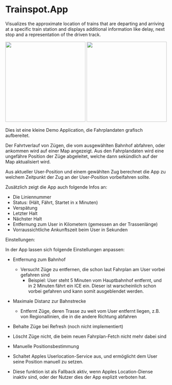 # Trainspot.App

Visualizes the approximate location of trains that are departing and arriving at a specific train station and displays additional information like delay, next stop and a representation of the driven track.

<img src="https://raw.githubusercontent.com/findus/x/master/Picture1.png" width="250"> <img src="https://raw.githubusercontent.com/findus/x/master/Picture2.png" width="250">

Dies ist eine kleine Demo Application, die Fahrplandaten grafisch aufbereitet.

Der Fahrtverlauf von Zügen, die vom ausgewählten Bahnhof abfahren, oder ankommen wird auf einer Map angezeigt.
Aus den Fahrplandaten wird eine ungefähre Position der Züge abgeleitet, welche dann sekündlich auf der Map aktualisiert wird.

Aus aktueller User-Position und einem gewählten Zug berechnet die App zu welchem Zeitpunkt der Zug an der User-Position vorbeifahren sollte.

Zusätzlich zeigt die App auch folgende Infos an:
- Die Liniennummer
- Status: (Hält, Fährt, Startet in x Minuten)
- Verspätung
- Letzter Halt
- Nächster Halt
- Entfernung zum User in Kilometern (gemessen an der Trassenlänge)
- Vorraussichtliche Ankunftszeit beim User in Sekunden

Einstellungen:

In der App lassen sich folgende Einstellungen anpassen:

- Entfernung zum Bahnhof
  - Versucht Züge zu entfernen, die schon laut Fahrplan am User vorbei gefahren sind
    - Beispiel: User steht 5 Minuten vom Hauptbahnhof entfernt, und in 2 Minuten fährt ein ICE ein. Dieser ist warscheinlich schon vorbei gefahren und kann somit ausgeblendet werden.
  
- Maximale Distanz zur Bahnstrecke
  - Entfernt Züge, deren Trasse zu weit vom User entfernt liegen, z.B. von Regionallinien, die in die andere Richtung abfahren
  
 - Behalte Züge bei Refresh (noch nicht implementiert)
  - Löscht Züge nicht, die beim neuen Fahrplan-Fetch nicht mehr dabei sind
 
 - Manuelle Positionsbestimmung
  - Schaltet Apples Userlocation-Service aus, und ermöglicht dem User seine Position manuell zu setzen.
  - Diese funktion ist als Fallback aktiv, wenn Apples Location-Diense inaktiv sind, oder der Nutzer dies der App explizit verboten hat.
